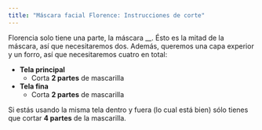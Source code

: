 ```yaml
---
title: "Máscara facial Florence: Instrucciones de corte"
---
```


Florencia solo tiene una parte, la máscara __. Ésto es la mitad de la máscara, así que necesitaremos dos. Además, queremos una capa experior y un forro, así que necesitaremos cuatro en total:

- **Tela principal**
  - Corta **2 partes** de mascarilla
- **Tela fina**
  - Corta **2 partes** de mascarilla

Si estás usando la misma tela dentro y fuera (lo cual está bien) sólo tienes que cortar **4 partes** de la mascarilla.
